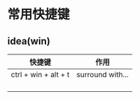 # 常用快捷键

## idea(win)

| 快捷键               | 作用             |
| -------------------- | ---------------- |
| ctrl + win + alt + t | surround with... |
|                      |                  |
|                      |                  |
|                      |                  |
|                      |                  |

